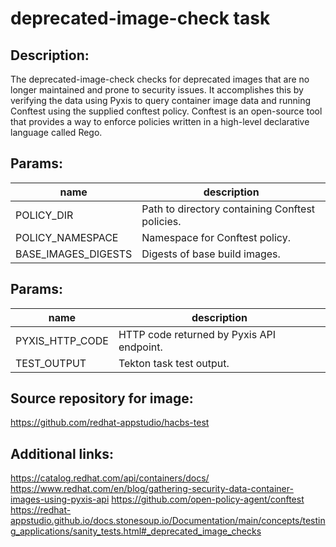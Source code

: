 # deprecated-image-check task

## Description:
The deprecated-image-check checks for deprecated images that are no longer maintained and prone to security issues.
It accomplishes this by verifying the data using Pyxis to query container image data and running Conftest using the
supplied conftest policy. Conftest is an open-source tool that provides a way to enforce policies written
in a high-level declarative language called Rego. 

## Params:

| name                | description                                     |
|---------------------|-------------------------------------------------|
| POLICY_DIR          | Path to directory containing Conftest policies. |
| POLICY_NAMESPACE    | Namespace for Conftest policy.                  |
| BASE_IMAGES_DIGESTS | Digests of base build images.                   |

## Params:

| name              | description                               |
|-------------------|-------------------------------------------|
| PYXIS_HTTP_CODE   | HTTP code returned by Pyxis API endpoint. |
| TEST_OUTPUT | Tekton task test output.                  |

## Source repository for image:
https://github.com/redhat-appstudio/hacbs-test

## Additional links:
https://catalog.redhat.com/api/containers/docs/
https://www.redhat.com/en/blog/gathering-security-data-container-images-using-pyxis-api
https://github.com/open-policy-agent/conftest
https://redhat-appstudio.github.io/docs.stonesoup.io/Documentation/main/concepts/testing_applications/sanity_tests.html#_deprecated_image_checks
